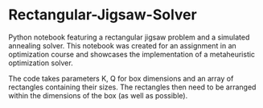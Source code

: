 # Rectangular-Jigsaw-Solver
Python notebook featuring a rectangular jigsaw problem and a simulated annealing solver. This notebook was created for an assignment in an optimization course and showcases the implementation of a metaheuristic optimization solver.

The code takes parameters K, Q for box dimensions and an array of rectangles containing their sizes.
The rectangles then need to be arranged within the dimensions of the box (as well as possible).
